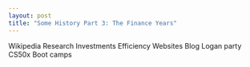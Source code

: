 ```yaml
---
layout: post
title: "Some History Part 3: The Finance Years"
---
```








Wikipedia
Research
Investments
Efficiency
Websites
Blog
Logan party
CS50x
Boot camps